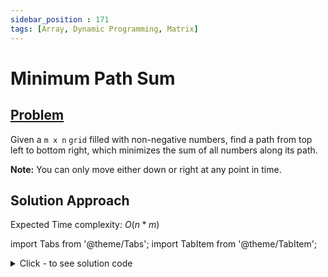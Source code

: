 ```yaml
---
sidebar_position : 171
tags: [Array, Dynamic Programming, Matrix]
---
```


# Minimum Path Sum

## [Problem](https://leetcode.com/problems/minimum-path-sum/)

<p>Given a <code>m x n</code> <code>grid</code> filled with non-negative numbers, find a path from top left to bottom right, which minimizes the sum of all numbers along its path.</p>

<p><strong>Note:</strong> You can only move either down or right at any point in time.</p>

## Solution Approach

Expected Time complexity: $O(n*m)$

import Tabs from '@theme/Tabs';
import TabItem from '@theme/TabItem';

<details><summary>Click - to see solution code</summary>

<Tabs>
<TabItem value="cpp" label="C++">

```cpp
class Solution {
   public:
    int minPathSum(vector<vector<int>>& grid) {
        int ans = 0;
        int n = grid.size(), m = grid[0].size();
        int cost[n][m];

        for (int i = 0; i < n; i++) {
            for (int j = 0; j < m; j++) cost[i][j] = INT_MAX;
        }

        cost[0][0] = grid[0][0];
        for (int i = 0; i < n; i++) {
            for (int j = 0; j < m; j++) {
                if (i == 0 && j == 0) continue;
                if (i > 0)
                    cost[i][j] = min(cost[i][j], cost[i - 1][j] + grid[i][j]);
                if (j > 0)
                    cost[i][j] = min(cost[i][j], cost[i][j - 1] + grid[i][j]);
            }
        }
        return cost[n - 1][m - 1];
    }
};

```
</TabItem>
</Tabs>

</details>
